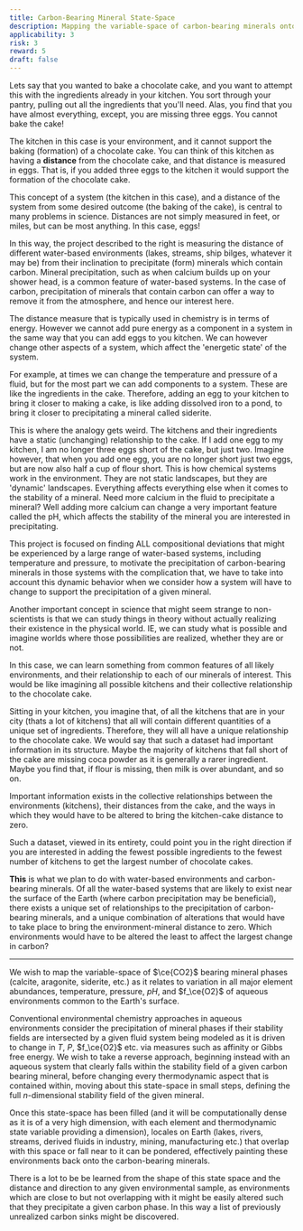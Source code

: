 ```yaml
---
title: Carbon-Bearing Mineral State-Space
description: Mapping the variable-space of carbon-bearing minerals onto Earth's aqueous environs.
applicability: 3
risk: 3
reward: 5
draft: false
---
```

Lets say that you wanted to bake a chocolate cake, and you want to attempt this with the ingredients
already in your kitchen. You sort through your pantry, pulling out all the ingredients that you'll
need. Alas, you find that you have almost everything, except, you are missing three eggs. You cannot
bake the cake!

The kitchen in this case is your environment, and it cannot support the baking (formation) of a
chocolate cake. You can think of this kitchen as having a **distance** from the chocolate cake, and
that distance is measured in eggs. That is, if you added three eggs to the kitchen it would support
the formation of the chocolate cake.

This concept of a system (the kitchen in this case), and a distance of the system from some desired
outcome (the baking of the cake), is central to many problems in science. Distances are not simply
measured in feet, or miles, but can be most anything. In this case, eggs!

In this way, the project described to the right is measuring the distance of different water-based
environments (lakes, streams, ship bilges, whatever it may be) from their inclination to precipitate
(form) minerals which contain carbon. Mineral precipitation, such as when calcium builds up on your
shower head, is a common feature of water-based systems. In the case of carbon, precipitation of
minerals that contain carbon can offer a way to remove it from the atmosphere, and hence our
interest here.

The distance measure that is typically used in chemistry is in terms of energy. However we cannot
add pure energy as a component in a system in the same way that you can add eggs to you kitchen. We
can however change other aspects of a system, which affect the 'energetic state' of the system.

For example, at times we can change the temperature and pressure of a fluid, but for the most part
we can add components to a system. These are like the ingredients in the cake. Therefore, adding an
egg to your kitchen to bring it closer to making a cake, is like adding dissolved iron to a pond, to
bring it closer to precipitating a mineral called siderite.

This is where the analogy gets weird. The kitchens and their ingredients have a static (unchanging)
relationship to the cake. If I add one egg to my kitchen, I am no longer three eggs short of the
cake, but just two. Imagine however, that when you add one egg, you are no longer short just two
eggs, but are now also half a cup of flour short. This is how chemical systems work in the
environment. They are not static landscapes, but they are 'dynamic' landscapes. Everything affects
everything else when it comes to the stability of a mineral. Need more calcium in the fluid to
precipitate a mineral? Well adding more calcium can change a very important feature called the pH,
which affects the stability of the mineral you are interested in precipitating.

This project is focused on finding ALL compositional deviations that might be experienced by a large
range of water-based systems, including temperature and pressure, to motivate the precipitation of
carbon-bearing minerals in those systems with the complication that, we have to take into account
this dynamic behavior when we consider how a system will have to change to support the precipitation
of a given mineral.

Another important concept in science that might seem strange to non-scientists is that we can study
things in theory without actually realizing their existence in the physical world. IE, we can study
what is possible and imagine worlds where those possibilities are realized, whether they are or not.

In this case, we can learn something from common features of all likely environments, and their
relationship to each of our minerals of interest. This would be like imagining all possible kitchens
and their collective relationship to the chocolate cake.

Sitting in your kitchen, you imagine that, of all the kitchens that are in your city (thats a lot of
kitchens) that all will contain different quantities of a unique set of ingredients. Therefore, they
will all have a unique relationship to the chocolate cake. We would say that such a dataset had
important information in its structure. Maybe the majority of kitchens that fall short of the cake
are missing coca powder as it is generally a rarer ingredient. Maybe you find that, if flour is
missing, then milk is over abundant, and so on.

Important information exists in the collective relationships between the environments (kitchens),
their distances from the cake, and the ways in which they would have to be altered to bring the
kitchen-cake distance to zero.

Such a dataset, viewed in its entirety, could point you in the right direction if you are interested
in adding the fewest possible ingredients to the fewest number of kitchens to get the largest number
of chocolate cakes.

**This** is what we plan to do with water-based environments and carbon-bearing minerals.  Of all the
water-based systems that are likely to exist near the surface of the Earth (where carbon
precipitation may be beneficial), there exists a unique set of relationships to the precipitation of
carbon-bearing minerals, and a unique combination of alterations that would have to take place to
bring the environment-mineral distance to zero. Which environments would have to be altered the
least to affect the largest change in carbon?

<hr />

We wish to map the variable-space of $\ce{CO2}$ bearing mineral phases (calcite, aragonite,
siderite, etc.) as it relates to variation in all major element abundances, temperature, pressure,
$pH$, and $f_\ce{O2}$ of aqueous environments common to the Earth's surface.

Conventional environmental chemistry approaches in aqueous environments consider the precipitation
of mineral phases if their stability fields are intersected by a given fluid system being modeled as
it is driven to change in $T$, $P$, $f_\ce{O2}$ etc. via measures such as affinity or Gibbs free
energy. We wish to take a reverse approach, beginning instead with an aqueous system that clearly
falls within the stability field of a given carbon bearing mineral, before changing every
thermodynamic aspect that is contained within, moving about this state-space in small steps,
defining the full $n$-dimensional stability field of the given mineral.

Once this state-space has been filled (and it will be computationally dense as it is of a very high
dimension, with each element and thermodynamic state variable providing a dimension), locales on
Earth (lakes, rivers, streams, derived fluids in industry, mining, manufacturing etc.) that overlap
with this space or fall near to it can be pondered, effectively painting these environments back
onto the carbon-bearing minerals.

There is a lot to be be learned from the shape of this state space and the distance and direction to
any given environmental sample, as environments which are close to but not overlapping with it might
be easily altered such that they precipitate a given carbon phase. In this way a list of previously
unrealized carbon sinks might be discovered.

